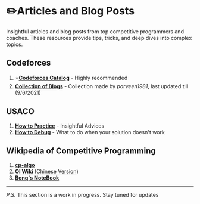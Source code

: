 # :pencil2:Articles and Blog Posts

Insightful articles and blog posts from top competitive programmers and coaches. These resources provide tips, tricks, and deep dives into complex topics.

## Codeforces

1. :star:**[Codeforces Catalog](https://codeforces.com/catalog)** - Highly recommended
2. **[Collection of Blogs](https://codeforces.com/blog/entry/91363)** - Collection made by *parveen1981*, last updated till (9/6/2021)

## USACO

1. **[How to Practice](https://usaco.guide/general/practicing)** - Insightful Advices
2. **[How to Debug](https://usaco.guide/general/debugging-checklist)** - What to do when your solution doesn't work

## Wikipedia of Competitive Programming

1. **[cp-algo](https://cp-algorithms.com/)**
2. **[OI Wiki](https://en.oi-wiki.org/)** ([Chinese Version](https://oi-wiki.org/))
3. **[Benq's NoteBook](https://github.com/bqi343/cp-notebook)**

---

*P.S.* This section is a work in progress. Stay tuned for updates
